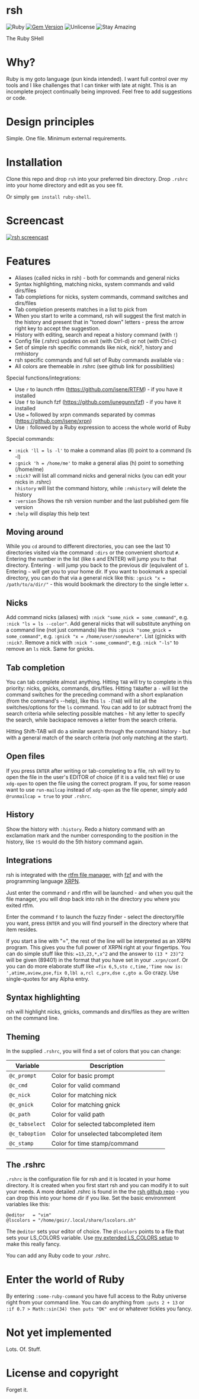 # rsh
![Ruby](https://img.shields.io/badge/language-Ruby-red) [![Gem Version](https://badge.fury.io/rb/ruby-shell.svg)](https://badge.fury.io/rb/ruby-shell) ![Unlicense](https://img.shields.io/badge/license-Unlicense-green) ![Stay Amazing](https://img.shields.io/badge/Stay-Amazing-important)

The Ruby SHell

# Why?
Ruby is my goto language (pun kinda intended). I want full control over my tools and I like challenges that I can tinker with late at night. This is an incomplete project continually being improved. Feel free to add suggestions or code.

# Design principles
Simple. One file. Minimum external requirements.

# Installation
Clone this repo and drop `rsh` into your preferred bin directory. Drop `.rshrc` into your home directory and edit as you see fit.

Or simply `gem install ruby-shell`.

# Screencast
[![rsh screencast](/img/rsh-screencast.png)](https://youtu.be/4P2z8oSo1u4)

# Features
* Aliases (called nicks in rsh) - both for commands and general nicks
* Syntax highlighting, matching nicks, system commands and valid dirs/files
* Tab completions for nicks, system commands, command switches and dirs/files
* Tab completion presents matches in a list to pick from
* When you start to write a command, rsh will suggest the first match in the history and present that in "toned down" letters - press the arrow right key to accept the suggestion.
* History with editing, search and repeat a history command (with `!`)
* Config file (.rshrc) updates on exit (with Ctrl-d) or not (with Ctrl-c)
* Set of simple rsh specific commands like nick, nick?, history and rmhistory
* rsh specific commands and full set of Ruby commands available via :<command>
* All colors are themeable in .rshrc (see github link for possibilities)
  
Special functions/integrations:
* Use `r` to launch rtfm (https://github.com/isene/RTFM) - if you have it installed
* Use `f` to launch fzf (https://github.com/junegunn/fzf) - if you have it installed
* Use `=` followed by xrpn commands separated by commas (https://github.com/isene/xrpn)
* Use `:` followed by a Ruby expression to access the whole world of Ruby

Special commands:
* `:nick 'll = ls -l'` to make a command alias (ll) point to a command (ls -l)
* `:gnick 'h = /home/me'` to make a general alias (h) point to something (/home/me)
* `:nick?` will list all command nicks and general nicks (you can edit your nicks in .rshrc)
* `:history` will list the command history, while `:rmhistory` will delete the history
* `:version` Shows the rsh version number and the last published gem file version
* `:help` will display this help text

## Moving around
While you `cd` around to different directories, you can see the last 10 directories visited via the command `:dirs` or the convenient shortcut `#`. Entering the number in the list (like `6` and ENTER) will jump you to that directory. Entering `-` will jump you back to the previous dir (equivalent of `1`. Entering `~` will get you to your home dir. If you want to bookmark a special directory, you can do that via a general nick like this: `:gnick "x = /path/to/a/dir/"` - this would bookmark the directory to the single letter `x`.

## Nicks
Add command nicks (aliases) with `:nick "some_nick = some_command"`, e.g. `:nick "ls = ls --color"`. Add general nicks that will substitute anything on a command line (not just commands) like this `:gnick "some_gnick = some_command"`, e.g. `:gnick "x = /home/user/somewhere"`. List (g)nicks with `:nick?`. Remove a nick with `:nick "-some_command"`, e.g. `:nick "-ls"` to remove an `ls` nick. Same for gnicks.

## Tab completion
You can tab complete almost anything. Hitting `TAB` will try to complete in this priority: nicks, gnicks, commands, dirs/files. Hitting `TAB`after a `-` will list the command switches for the preceding command with a short explanation (from the command's --help), like this `ls -`(`TAB`) will list all the switches/options for the `ls` command. You can add to (or subtract from) the search criteria while selecting possible matches - hit any letter to specify the search, while backspace removes a letter from the search criteria. 

Hitting Shift-TAB will do a similar search through the command history - but with a general match of the search criteria (not only matching at the start).

## Open files
If you press `ENTER` after writing or tab-completing to a file, rsh will try to open the file in the user's EDITOR of choice (if it is a valid text file) or use `xdg-open` to open the file using the correct program. If you, for some reason want to use `run-mailcap` instead of `xdg-open` as the file opener, simply add `@runmailcap = true` to your `.rshrc`.

## History
Show the history with `:history`. Redo a history command with an exclamation mark and the number corresponding to the position in the history, like `!5` would do the 5th history command again.

## Integrations
rsh is integrated with the [rtfm file manager](https://github.com/isene/RTFM), with [fzf](https://github.com/junegunn/fzf) and with the programming language [XRPN](https://github.com/isene/xrpn). 

Just enter the command `r` and rtfm will be launched - and when you quit the file manager, you will drop back into rsh in the directory you where you exited rtfm. 

Enter the command `f` to launch the fuzzy finder - select the directory/file you want, press `ENTER` and you will find yourself in the directory where that item resides. 

If you start a line with "=", the rest of the line will be interpreted as an XRPN program. This gives you the full power of XRPN right at your fingertips. You can do simple stuff like this: `=13,23,*,x^2` and the answer to `(13 * 23)^2` will be given (89401) in the format that you have set in your `.xrpn/conf`. Or you can do more elaborate stuff like `=fix 6,5,sto c,time,'Time now is: ',atime,aview,pse,fix 0,lbl a,rcl c,prx,dse c,gto a`. Go crazy. Use single-quotes for any Alpha entry.

## Syntax highlighting
rsh will highlight nicks, gnicks, commands and dirs/files as they are written on the command line.

## Theming
In the supplied `.rshrc`, you will find a set of colors that you can change:

Variable        | Description
----------------|-----------------------------------------
`@c_prompt`     | Color for basic prompt
`@c_cmd`        | Color for valid command
`@c_nick`       | Color for matching nick
`@c_gnick`      | Color for matching gnick
`@c_path`       | Color for valid path
`@c_tabselect`  | Color for selected tabcompleted item
`@c_taboption`  | Color for unselected tabcompleted item
`@c_stamp`      | Color for time stamp/command

## The .rshrc
`.rshrc` is the configuration file for rsh and it is located in your home directory. It is created when you first start rsh and you can modify it to suit your needs. A more detailed .rshrc is found in the the [rsh github repo](https://github.com/isene/rsh) - you can drop this into your home dir if you like. Set the basic environment variables like this:
```
@editor   = "vim"
@lscolors = "/home/geir/.local/share/lscolors.sh"
```
The `@editor` sets your editor of choice. The `@lscolors` points to a file that sets your LS_COLORS variable. Use [my extended LS_COLORS setup](https://github.com/isene/LS_COLORS) to make this really fancy.

You can add any Ruby code to your .rshrc.

# Enter the world of Ruby
By entering `:some-ruby-command` you have full access to the Ruby universe right from your command line. You can do anything from `:puts 2 + 13` or `:if 0.7 > Math::sin(34) then puts "OK" end` or whatever tickles you fancy.

# Not yet implemented
Lots. Of. Stuff.

# License and copyright
Forget it.
